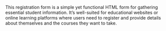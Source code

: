 This registration form is a simple yet functional HTML form for gathering essential student information. It’s well-suited for educational websites or online learning platforms where users need to register and provide details about themselves and the courses they want to take.
